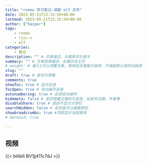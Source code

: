 ```yaml
---
title: "rvemu 学习笔记-读取 elf 文件"
date: 2023-05-21T23:15:59+08:00
lastmod: 2023-05-21T23:15:59+08:00
author: ["hacper"]
tags:
    - rvemu
    - risc-v
    - elf
categories:
    - 笔记
description: "" # 文章描述，与搜索优化相关
summary: "" # 文章简单描述，会展示在主页
# weight: # 输入1可以顶置文章，用来给文章展示排序，不填就默认按时间排序
slug: ""
draft: true # 是否为草稿
comments: true
showToc: true # 显示目录
TocOpen: true # 自动展开目录
autonumbering: true # 目录自动编号
hidemeta: false # 是否隐藏文章的元信息，如发布日期、作者等
disableShare: true # 底部不显示分享栏
searchHidden: false # 该页面可以被搜索到
showbreadcrumbs: true #顶部显示当前路径
# mermaid: true

---
```


## 视频

{{< bilibili BV1jj411c7dJ >}}


